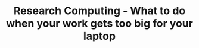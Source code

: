 ---
layout: workshop
category: workshop
title: "Research Computing - What to do when your work gets too big for your laptop"
time: 12:00 PM - 1:30 PM PST
human_date: "April 29"
year: 2025
location: UC Santa Barbara Library, Room 1312
instructors:
helpers:
pre_workshop_survey: "https://ucsb.co1.qualtrics.com/jfe/form/SV_bJeIoxjp1A9Xx3M?slug=2025-04-29-ucsb-computing"
post_workshop_survey: "https://ucsb.co1.qualtrics.com/jfe/form/SV_0lD2XHnezknmSr4?slug=2025-02025-04-29-ucsb-computing"
shoreline_url: "https://tinyurl.com/ucsbcarp-s25-rcd-w"
lesson_url:
description: "Join us for this 1.5-hour seminar on using Research Computing resources at UCSB. We’ll present several case studies for putting High Performance Computing (HPC) resources to use, including moving from GUI interfaces run locally (e.g. R, jupyter, etc.) to workflows for using HPC machines with web interfaces, the command line, or queue based methods.
<br>
The seminar is designed for researchers tackling complex projects that exceed their laptop's capabilities. We will have about 50 minutes covering the examples, followed by pizza, and 30 minutes of Q&A and/or further specific demonstrations.
<br>
Lunch will be provided."
---